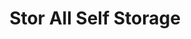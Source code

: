 ---
title: "Stor All Self Storage"
url: /louisville/stor-all-self-storage-brownsboro-road/
shop: storage rental
---